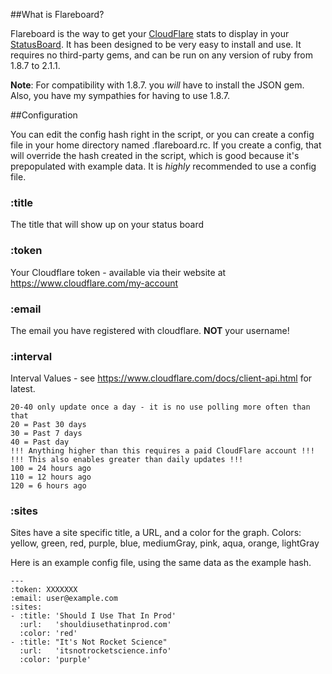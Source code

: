 ##What is Flareboard?

Flareboard is the way to get your [CloudFlare](http://www.cloudflare.com) stats
to display in your [StatusBoard](http://www.panic.com/statusboard). It has been
designed to be very easy to install and use. It requires no third-party gems,
and can be run on any version of ruby from 1.8.7 to 2.1.1.

**Note**: For compatibility with 1.8.7. you *will* have to install the JSON gem.
Also, you have my sympathies for having to use 1.8.7.

##Configuration

You can edit the config hash right in the script, or you can create a config
file in your home directory named .flareboard.rc. If you create a config,
that will override the hash created in the script, which is good because it's
prepopulated with example data. It is *highly* recommended to use a config file.

### :title
The title that will show up on your status board

### :token
Your Cloudflare token - available via their website at
https://www.cloudflare.com/my-account

### :email
The email you have registered with cloudflare. **NOT** your username!

### :interval
Interval Values - see https://www.cloudflare.com/docs/client-api.html for
latest.

    20-40 only update once a day - it is no use polling more often than that
    20 = Past 30 days
    30 = Past 7 days
    40 = Past day
    !!! Anything higher than this requires a paid CloudFlare account !!!
    !!! This also enables greater than daily updates !!!
    100 = 24 hours ago
    110 = 12 hours ago
    120 = 6 hours ago

### :sites
Sites have a site specific title, a URL, and a color for the graph.
Colors: yellow, green, red, purple, blue, mediumGray, pink, aqua, orange, lightGray

Here is an example config file, using the same data as the example hash. 

    ---
    :token: XXXXXXX
    :email: user@example.com
    :sites:
    - :title: 'Should I Use That In Prod'
      :url:   'shouldiusethatinprod.com'
      :color: 'red'
    - :title: "It's Not Rocket Science"
      :url:   'itsnotrocketscience.info'
      :color: 'purple'
